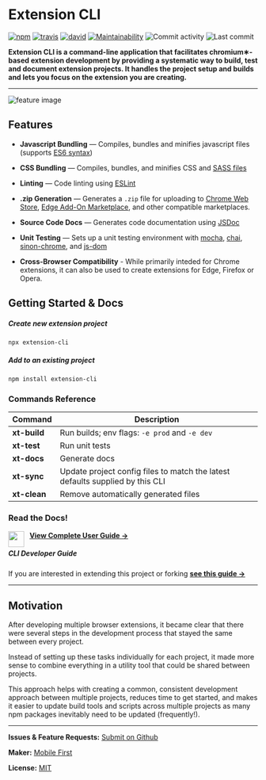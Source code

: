 # Extension CLI

[![npm](https://img.shields.io/npm/v/extension-cli)](https://www.npmjs.com/package/extension-cli)
[![travis](https://img.shields.io/travis/mobilefirstllc/extension-cli)](https://travis-ci.org/MobileFirstLLC/extension-cli)
[![david](https://img.shields.io/david/mobilefirstllc/extension-cli)](https://david-dm.org/mobilefirstllc/extension-cli)
[![Maintainability](https://api.codeclimate.com/v1/badges/abbf1b25f926d75bb9df/maintainability)](https://codeclimate.com/github/MobileFirstLLC/extension-cli/maintainability)
![Commit activity](https://img.shields.io/github/commit-activity/m/mobilefirstllc/extension-cli)
![Last commit](https://img.shields.io/github/last-commit/mobilefirstllc/extension-cli)


**Extension CLI is a command-line application that facilitates chromium&#8727;-based extension development by providing
a systematic way to build, test and document extension projects. It handles the project setup and builds and lets you focus 
on the extension you are creating.**

* * *

![feature image](https://repository-images.githubusercontent.com/228303750/f3ff6000-1ab3-11eb-9953-96599690937c)

## Features

-   **Javascript Bundling** — Compiles, bundles and minifies javascript files (supports [ES6 syntax](http://es6-features.org/))                                                                                                           

-   **CSS Bundling** — Compiles, bundles, and minifies CSS and [SASS files](https://sass-lang.com/guide)                                                                                                                                                          

-   **Linting** — Code linting using [ESLint](https://eslint.org/)                                                                                                                                                                        

-   **.zip Generation** — Generates a `.zip` file for uploading to [Chrome Web Store](https://chrome.google.com/webstore/category/extensions), [Edge Add-On Marketplace](https://microsoftedge.microsoft.com/addons/Microsoft-Edge-Extensions-Home), and other compatible marketplaces.                                                                                       

-   **Source Code Docs** — Generates code documentation using [JSDoc](https://jsdoc.app/about-getting-started.html)                                                                                                                                

-   **Unit Testing** —  Sets up a unit testing environment with [mocha](https://mochajs.org), [chai](https://www.chaijs.com/), [sinon-chrome](https://github.com/acvetkov/sinon-chrome), and [js-dom](https://github.com/rstacruz/jsdom-global) 

-  **Cross-Browser Compatibility** - While primarily inteded for Chrome extensions, it can also be used to create extensions for Edge, Firefox or Opera.

## Getting Started & Docs

##### Create new extension project

```text
npx extension-cli
```

##### Add to an existing project

```text
npm install extension-cli
```

### Commands Reference

Command | Description
--- | ---
**xt-build** | Run builds; env flags: `-e prod` and `-e dev`
**xt-test**| Run unit tests
**xt-docs**| Generate docs
**xt-sync**| Update project config files to match the latest defaults supplied by this CLI
**xt-clean** | Remove automatically generated files

### Read the Docs!

<img align="left" width="32" src="https://raw.githubusercontent.com/MobileFirstLLC/extension-cli/master/guide/assets/images/guide.svg" alt="" /> &nbsp; 
<strong><a href="https://oss.mobilefirst.me/extension-cli/">View Complete User Guide →</a></strong>

##### CLI Developer Guide

If you are interested in extending this project or forking **[see this guide &rarr;](https://oss.mobilefirst.me/extension-cli/13-cli-development/)**

* * *

## Motivation

After developing multiple browser extensions, it became clear that there were several steps in the development process that stayed the same between every project. 

Instead of setting up these tasks individually for each project, it made more sense to combine everything in a utility tool that could be shared between projects. 

This approach helps with creating a common, consistent development approach between multiple projects, reduces time to get started, and makes it easier to update build tools and scripts across multiple projects as many npm packages inevitably need to be updated (frequently!).

* * *

**Issues & Feature Requests:** [Submit on Github](https://github.com/MobileFirstLLC/extension-cli/issues/new/choose)

**Maker:** [Mobile First](https://mobilefirst.me)

**License:** [MIT](https://github.com/MobileFirstLLC/extension-cli/blob/master/LICENSE)
